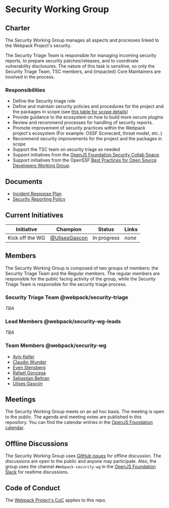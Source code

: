 # Security Working Group

## Charter

The Security Working Group manages all aspects and processes linked to the Webpack Project's security.

The Security Triage Team is responsible for managing incoming security reports, to prepare security patches/releases, and to coordinate vulnerability disclosures. The nature of this task is sensitive, so only the Security Triage Team, TSC members, and (impacted) Core Maintainers are involved in the process.

### Responsibilities

- Define the Security triage role
- Define and maintain security policies and procedures for the project and the packages in scope (see [this table for scope details](https://github.com/webpack/security-wg/blob/main/docs/packages-in-scope.md))
- Provide guidance to the ecosystem on how to build more secure plugins
- Review and recommend processes for handling of security reports.
- Promote improvement of security practices within the Webpack project's ecosystem (For example: OSSF Scorecard, threat model, etc..)
- Recommend security improvements for the project and the packages in scope
- Support the TSC team on security triage as needed
- Support initiatives from the [OpenJS Foundation Security Collab Space](https://github.com/openjs-foundation/security-collab-space).
- Support initiatives from the OpenSSF [Best Practices for Open Source Developers Working Group](https://github.com/ossf/wg-best-practices-os-developers).

## Documents

- [Incident Response Plan](https://github.com/webpack/webpack/blob/main/INCIDENT_RESPONSE_PLAN.md)
- [Security Reporting Policy](https://github.com/webpack/webpack/blob/main/SECURITY.md)

## Current Initiatives

| Initiative | Champion | Status | Links |
|------------|----------|--------|-------|
| Kick off the WG | [@UlisesGascon](https://github.com/UlisesGascon) | In progress | _none_ |

## Members

The Security Working Group is composed of two groups of members: the Security Triage Team and the Regular members. The regular members are responsible for the public facing activity of the group, while the Security Triage Team is responsible for the security triage process.

### Security Triage Team @webpack/security-triage

_TBA_

### Lead Members @webpack/security-wg-leads

_TBA_

### Team Members @webpack/security-wg

- [Aviv Keller](https://github.com/avivkeller)
- [Claudio Wunder](https://github.com/ovflowd)
- [Even Stensberg](https://github.com/evenstensberg)
- [Rafael Gonzaga](https://github.com/RafaelGSS)
- [Sebastian Beltran](https://github.com/bjohansebas)
- [Ulises Gascón](https://github.com/UlisesGascon)

## Meetings

The Security Working Group meets on an ad hoc basis. The meeting is open to the public. The agenda and meeting notes are published in this repository. You can find the calendar entries in the [OpenJS Foundation calendar](https://openjsf.org/collaboration).

## Offline Discussions

The Security Working Group uses [GitHub issues](https://github.com/webpack/security-wg/issues) for offline discussion. The discussions are open to the public and anyone may participate. Also, the group uses the channel `#Webpack-security-wg` in the [OpenJS Foundation Slack](https://openjsf.org/collaboration) for realtime discussions.

## Code of Conduct

The [Webpack Project's CoC](https://github.com/webpack/webpack/blob/main/CODE_OF_CONDUCT.md) applies to this repo.
